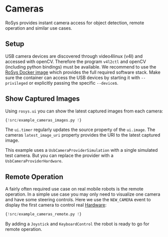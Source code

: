 # Cameras

RoSys provides instant camera access for object detection, remote operation and similar use cases.

## Setup

USB camera devices are discovered through video4linux (v4l) and accessed with openCV.
Therefore the program `v4l2ctl` and openCV (including python bindings) must be available.
We recommend to use the [RoSys Docker image](https://hub.docker.com/r/zauberzeug/rosys) which provides the full required software stack.
Make sure the container can access the USB devices by starting it with `--privileged` or explicitly passing the specific `--device`s.

## Show Captured Images

Using `rosys.ui` you can show the latest captured images from each camera:

```python
{!src/example_cameras_images.py !}
```

The `ui.timer` regularly updates the source property of the `ui.image`.
The cameras `latest_image_uri` property provides the URI to the latest captured image.

This example uses a `UsbCameraProviderSimulation` with a single simulated test camera.
But you can replace the provider with a `UsbCameraProviderHardware`.

## Remote Operation

A fairly often required use case on real mobile robots is the remote operation.
In a simple use case you may only need to visualize one camera and have some steering controls.
Here we use the `NEW_CAMERA` event to display the first camera to control real [Hardware](hardware.md):

```python
{!src/example_cameras_remote.py !}
```

By adding a `Joystick` and `KeyboardControl` the robot is ready to go for remote operation.
